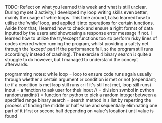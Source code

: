 TODO: Reflect on what you learned this week and what is still unclear.
During my set 3 activity, I developed my loop writing skills even better, mainly the usage of while loops. This time around, I also learned how to utilise the 'while' loop, and applied it into operations for certain functions. Aside from that, I learned how to check and ensure a right format of data inputted by the users and showcasing a response error message if not. I learned how to utilize the try/except functions too (to perform risky lines of codes desired when running the program, whilst providing a safety net through the 'except' part if the performance fail, so the program still runs accordingly instead of crashing). The exercise 4 binary search is quite a struggle to do however, but I managed to understand the concept afterwards.

programming notes:
while loop = loop to ensure code runs again usually through whether a certain argument or condition is met or not (dependant; i.e if a condition is met loop still runs or if it's still not met, loop still runs)
input = a function to ask user for their input
// = division symbol in python
random.randint() = function for python to pick a random integer between a specified range
binary search = search method in a list by repeating the process of finding the middle or half value and sequentially eliminating one part of it (first or second half depending on value's location) until value is found
